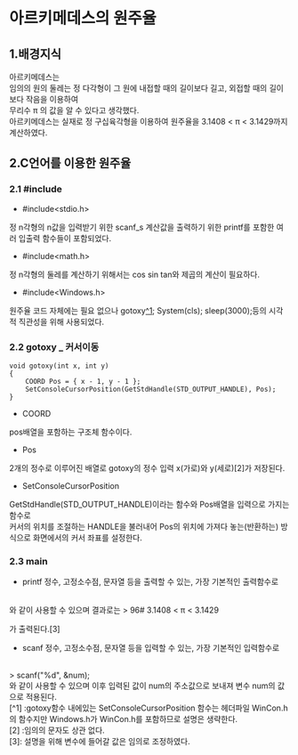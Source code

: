 

아르키메데스의 원주율
=

1.배경지식
-

아르키메데스는
<br>
임의의 원의 둘레는 정 다각형이 그 원에 내접할 때의 길이보다 길고, 외접할 때의 길이보다 작음을 이용하여
<br>
무리수 π 의 값을 알 수 있다고 생각했다.
<br>
아르키메데스는 실재로 정 구십육각형을 이용하여 원주율을 3.1408 < π < 3.1429까지 계산하였다.

2.C언어를 이용한 원주율
-
### 2.1 #include
* #include<stdio.h>

정 n각형의 n값을 입력받기 위한 scanf_s
계산값을 출력하기 위한 printf를 포함한 여러 입출력 함수들이 포함되었다.
* #include<math.h>

정 n각형의 둘레를 계산하기 위해서는 cos sin tan와 제곱의 계산이 필요하다.
* #include<Windows.h>

원주율 코드 자체에는 필요 없으나 gotoxy[^1](39,3); System(cls); sleep(3000);등의 시각적 직관성을 위해 사용되었다.
### 2.2 gotoxy _ 커서이동
<pre><code>void gotoxy(int x, int y)
{
	COORD Pos = { x - 1, y - 1 };
	SetConsoleCursorPosition(GetStdHandle(STD_OUTPUT_HANDLE), Pos);
}
</code></pre>
* COORD 

pos배열을 포함하는 구조체 함수이다.
* Pos

2개의 정수로 이루어진 배열로 gotoxy의 정수 입력 x(가로)와 y(세로)[2]가 저장된다.
* SetConsoleCursorPosition

GetStdHandle(STD_OUTPUT_HANDLE)이라는 함수와 Pos배열을 입력으로 가지는 함수로<br>
커서의 위치를 조절하는 HANDLE을 불러내어 Pos의 위치에 가져다 놓는(반환하는) 방식으로 화면에서의 커서 좌표를 설정한다.
### 2.3 main
* printf
정수, 고정소수점, 문자열 등을 출력할 수 있는, 가장 기본적인 출력함수로
<br>
와 같이 사용할 수 있으며 결과로는
> 96# 3.1408 < π < 3.1429

가 출력된다.[3]
* scanf
정수, 고정소수점, 문자열 등을 입력할 수 있는, 가장 기본적인 입력함수로
<br>
> scanf("%d", &num);
<br>
와 같이 사용할 수 있으며 이후 입력된 값이 num의 주소값으로 보내져 변수 num의 값으로 적용된다.
<br>
[^1] :gotoxy함수 내에있는 SetConsoleCursorPosition 함수는 헤더파일 WinCon.h의 함수지만 Windows.h가 WinCon.h를 포함하므로 설명은 생략한다.
<br>
[2] :임의의 문자도 상관 없다.
<br>
[3]: 설명을 위해 변수에 들어갈 값은 임의로 조정하였다.
